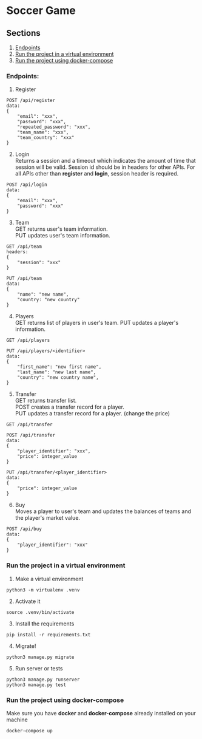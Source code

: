 # Soccer Game

## Sections
1. [Endpoints](#endpoints)
2. [Run the project in a virtual environment](#run-the-project-on-your-machine) 
3. [Run the project using docker-compose](#run-the-project-using-docker-compose) 

### Endpoints:
1. Register  
```
POST /api/register
data:
{
    "email": "xxx",
    "password": "xxx",
    "repeated_password": "xxx",
    "team_name": "xxx",
    "team_country": "xxx"
}
```
2. Login  
Returns a session and a timeout which indicates the amount of time that session will be valid. Session id should be in headers for other APIs. For all APIs other than **register** and **login**, session header is required.
```
POST /api/login
data:
{
    "email": "xxx",
    "password": "xxx"
}
```
3. Team   
GET returns user's team information.  
PUT updates user's team information.
```
GET /api/team
headers:
{
    "session": "xxx"
}

PUT /api/team
data: 
{
    "name": "new name",
    "country: "new country"
}
```
4. Players  
GET returns list of players in user's team.
PUT updates a player's information.
```
GET /api/players

PUT /api/players/<identifier>
data:
{
    "first_name": "new first name",
    "last_name": "new last name",
    "country": "new country name",
}
```
5. Transfer  
GET returns transfer list.  
POST creates a transfer record for a player.  
PUT updates a transfer record for a player. (change the price)
```
GET /api/transfer

POST /api/transfer
data: 
{
    "player_identifier": "xxx",
    "price": integer_value
}

PUT /api/transfer/<player_identifier>
data: 
{
    "price": integer_value
}
```
6. Buy  
Moves a player to user's team and updates the balances of teams and the player's market value.
```
POST /api/buy
data: 
{
    "player_identifier": "xxx"
}
```

### Run the project in a virtual environment
1. Make a virtual environment
```shell
python3 -m virtualenv .venv
```
2. Activate it
```shell
source .venv/bin/activate
```
3. Install the requirements
```shell
pip install -r requirements.txt
```
4. Migrate!
```shell
python3 manage.py migrate
```
5. Run server or tests
```shell
python3 manage.py runserver
python3 manage.py test
```

### Run the project using docker-compose
Make sure you have **docker** and **docker-compose** already installed on your machine
```shell
docker-compose up
```